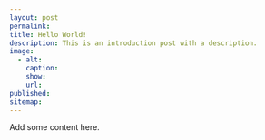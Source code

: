 ```yaml
---
layout: post
permalink:
title: Hello World!
description: This is an introduction post with a description.
image:
  - alt:
    caption:
    show:
    url:
published:
sitemap:
---
```

Add some content here.